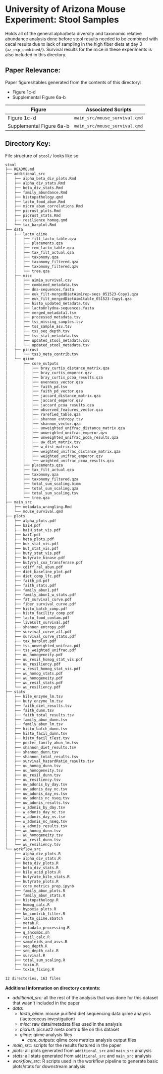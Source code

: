 # University of Arizona Mouse Experiment: Stool Samples

Holds all of the general alpha/beta diversity and taxonomic relative abundance analysis done before stool results needed to be combined with cecal results due to lack of sampling in the high fiber diets at day 3 (`az_exp_combined/`). Survival results for the mice in these experiments is also included in this directory. 

## Paper Relevance:

Paper figures/tables generated from the contents of this directory:

-   Figure 1c-d
-   Supplemental Figure 6a-b

| Figure                   | Associated Scripts            |
|--------------------------|-------------------------------|
| Figure 1c-d              | `main_src/mouse_survival.qmd` |
| Supplemental Figure 6a-b | `main_src/mouse_survival.qmd` |

## Directory Key:

File structure of `stool/` looks like so:

``` bash
stool
├── README.md
├── additional_src
│   ├── alpha_beta_div_plots.Rmd
│   ├── alpha_div_stats.Rmd
│   ├── beta_div_stats.Rmd
│   ├── family_abundance.Rmd
│   ├── histopathology.qmd
│   ├── lacto_food_abun.Rmd
│   ├── micro_abun_correlations.Rmd
│   ├── picrust_plots.Rmd
│   ├── picrust_stats.Rmd
│   ├── resilience_homog.qmd
│   └── tax_barplot.Rmd
├── data
│   ├── lacto_qiime
│   │   ├── filt_lacto_table.qza
│   │   ├── placements.qza
│   │   ├── rem_lacto_table.qza
│   │   ├── tax_filt_actual.qza
│   │   ├── taxonomy.qza
│   │   ├── taxonomy_filtered.qza
│   │   ├── taxonomy_filtered.qzv
│   │   └── tree.qza
│   ├── misc
│   │   ├── aim1a_survival.csv
│   │   ├── combined_metadata.tsv
│   │   ├── dna-sequences.fasta
│   │   ├── euk_filt-mergedDietAim1rep-seqs_051523-Copy1.qza
│   │   ├── euk_filt_mergedDietAim1table_051523-Copy1.qza
│   │   ├── histo_updated_metadata.tsv
│   │   ├── lactoOnlydna-sequences.fasta
│   │   ├── merged_metadata1.tsv
│   │   ├── processed_metadata.tsv
│   │   ├── tss_missing_samples.tsv
│   │   ├── tss_sample_asv.tsv
│   │   ├── tss_seq_depth.tsv
│   │   ├── tss_stat_metadata.tsv
│   │   ├── updated_stool_metadata.csv
│   │   └── updated_stool_metadata.tsv
│   ├── picrust
│   │   └── tss3_meta_contrib.tsv
│   └── qiime
│       ├── core_outputs
│       │   ├── bray_curtis_distance_matrix.qza
│       │   ├── bray_curtis_emperor.qzv
│       │   ├── bray_curtis_pcoa_results.qza
│       │   ├── evenness_vector.qza
│       │   ├── faith_pd.tsv
│       │   ├── faith_pd_vector.qza
│       │   ├── jaccard_distance_matrix.qza
│       │   ├── jaccard_emperor.qzv
│       │   ├── jaccard_pcoa_results.qza
│       │   ├── observed_features_vector.qza
│       │   ├── rarefied_table.qza
│       │   ├── shannon_entropy.tsv
│       │   ├── shannon_vector.qza
│       │   ├── unweighted_unifrac_distance_matrix.qza
│       │   ├── unweighted_unifrac_emperor.qzv
│       │   ├── unweighted_unifrac_pcoa_results.qza
│       │   ├── uw_dist_matrix.tsv
│       │   ├── w_dist_matrix.tsv
│       │   ├── weighted_unifrac_distance_matrix.qza
│       │   ├── weighted_unifrac_emperor.qzv
│       │   └── weighted_unifrac_pcoa_results.qza
│       ├── placements.qza
│       ├── tax_filt_actual.qza
│       ├── taxonomy.qza
│       ├── taxonomy_filtered.qza
│       ├── total_sum_scaling.biom
│       ├── total_sum_scaling.qza
│       ├── total_sum_scaling.tsv
│       └── tree.qza
├── main_src
│   ├── metadata_wrangling.Rmd
│   └── mouse_survival.qmd
├── plots
│   ├── alpha_plots.pdf
│   ├── baiH.pdf
│   ├── baiH_stat_vis.pdf
│   ├── baiI.pdf
│   ├── beta_plots.pdf
│   ├── buk_stat_vis.pdf
│   ├── but_stat_vis.pdf
│   ├── buty_stat_vis.pdf
│   ├── butyrate_kinase.pdf
│   ├── butyryl_coa_transferase.pdf
│   ├── cdiff_rel_abun.pdf
│   ├── diet_baseline_plot.pdf
│   ├── diet_comp_lfc.pdf
│   ├── faith_pd.pdf
│   ├── faith_stats.pdf
│   ├── family_abun1.pdf
│   ├── family_abun1_w_stats.pdf
│   ├── fat_survival_curve.pdf
│   ├── fiber_survival_curve.pdf
│   ├── histo_batch_comp.pdf
│   ├── histo_facility_comp.pdf
│   ├── lacto_food_contam.pdf
│   ├── liveCult_survival.pdf
│   ├── shannon_entropy.pdf
│   ├── survival_curve_all.pdf
│   ├── survival_curve_stats.pdf
│   ├── tax_barplot.pdf
│   ├── tss_unweighted_unifrac.pdf
│   ├── tss_weighted_unifrac.pdf
│   ├── uu_homogeneity.pdf
│   ├── uu_resil_homog_stat_vis.pdf
│   ├── uu_resiliency.pdf
│   ├── w_resil_homog_stat_vis.pdf
│   ├── wu_homog_stats.pdf
│   ├── wu_homogeneity.pdf
│   ├── wu_resil_stats.pdf
│   └── wu_resiliency.pdf
├── stats
│   ├── bile_enzyme_lm.tsv
│   ├── buty_enzyme_lm.tsv
│   ├── faith_diet_results.tsv
│   ├── faith_dunn.tsv
│   ├── faith_total_results.tsv
│   ├── family_abun_dunn.tsv
│   ├── family_abun_lm.tsv
│   ├── histo_batch_dunn.tsv
│   ├── histo_facil_dunn.tsv
│   ├── histo_facil_tTest.tsv
│   ├── poster_family_abun_lm.tsv
│   ├── shannon_diet_results.tsv
│   ├── shannon_dunn.tsv
│   ├── shannon_total_results.tsv
│   ├── survival_hazardRatio_results.tsv
│   ├── uu_homog_dunn.tsv
│   ├── uu_homogeneity.tsv
│   ├── uu_resil_dunn.tsv
│   ├── uu_resiliency.tsv
│   ├── uw_adonis_by_day.tsv
│   ├── uw_adonis_day_nc.tsv
│   ├── uw_adonis_day_ns.tsv
│   ├── uw_adonis_nc_nseq.tsv
│   ├── uw_adonis_results.tsv
│   ├── w_adonis_by_day.tsv
│   ├── w_adonis_day_nc.tsv
│   ├── w_adonis_day_ns.tsv
│   ├── w_adonis_nc_nseq.tsv
│   ├── w_adonis_results.tsv
│   ├── wu_homog_dunn.tsv
│   ├── wu_homogeneity.tsv
│   ├── wu_resil_dunn.tsv
│   └── wu_resiliency.tsv
└── workflow_src
    ├── alpha_div_plots.R
    ├── alpha_div_stats.R
    ├── beta_div_plots.R
    ├── beta_div_stats.R
    ├── bile_acid_plots.R
    ├── butyrate_bile_stats.R
    ├── butyrate_plots.R
    ├── core_metrics_prep.ipynb
    ├── family_abun_plots.R
    ├── family_abun_stats.R
    ├── histopathology.R
    ├── homog_calc.R
    ├── hypoxia_plots.R
    ├── ko_contrib_filter.R
    ├── lacto_qiime.sbatch
    ├── metab.R
    ├── metadata_processing.R
    ├── q_ancombc.sh
    ├── resil_calc.R
    ├── sampleids_and_asvs.R
    ├── seq_depth.R
    ├── seq_depth_calc.R
    ├── survival.R
    ├── total_sum_scaling.R
    ├── toxin.R
    └── toxin_fixing.R

12 directories, 163 files
```

**Additional information on directory contents:**

-   *additional_src:* all the rest of the analysis that was done for this dataset that wasn't included in the paper
-   *data:*
    -   *lacto_qiime:* mouse purified diet sequencing data qiime analysis (lactococcus investigation)
    -   *misc:* raw data/metadata files used in the analysis
    -   *picrust:* picrust2 meta contrib file on this dataset
    -   *qiime:* qiime analysis files
        -   *core_outputs:* qiime core metrics analysis output files
-   *main_src:* scripts for the results featured in the paper
-   *plots:* all plots generated from `additional_src` and `main_src` analysis
-   *stats:* all stats generated from `additional_src` and `main_src` analysis
-   *workflow_src:* R scripts used in the workflow pipeline to generate basic plots/stats for downstream analysis